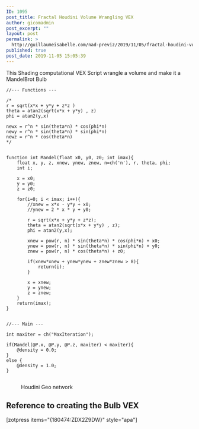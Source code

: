 ```yaml
---
ID: 1095
post_title: Fractal Houdini Volume Wrangling VEX
author: gicomadmin
post_excerpt: ""
layout: post
permalink: >
  http://guillaumeisabelle.com/nad-previz/2019/11/05/fractal-houdini-volume-wrangling-vex/
published: true
post_date: 2019-11-05 15:05:39
---
```

<!-- wp:paragraph -->

This Shading computational VEX Script wrangle a volume and make it a MandelBrot Bulb

<!-- /wp:paragraph -->

<!-- wp:code -->

<pre class="wp-block-code"><code>//--- Functions ---

/*
r = sqrt(x*x + y*y + z*z )
theta = atan2(sqrt(x*x + y*y) , z)
phi = atan2(y,x)

newx = r^n * sin(theta*n) * cos(phi*n)
newy = r^n * sin(theta*n) * sin(phi*n)
newz = r^n * cos(theta*n)
*/


function int Mandel(float x0, y0, z0; int imax){
    float x, y, z, xnew, ynew, znew, n=ch('n'), r, theta, phi;
    int i;
    
    x = x0;
    y = y0;
    z = z0;
    
    for(i=0; i &lt; imax; i++){
        //xnew = x*x - y*y + x0;
        //ynew = 2 * x * y + y0;
        
        r = sqrt(x*x + y*y + z*z);
        theta = atan2(sqrt(x*x + y*y) , z);
        phi = atan2(y,x);
        
        xnew = pow(r, n) * sin(theta*n) * cos(phi*n) + x0;
        ynew = pow(r, n) * sin(theta*n) * sin(phi*n) + y0;
        znew = pow(r, n) * cos(theta*n) + z0;
        
        if(xnew*xnew + ynew*ynew + znew*znew > 8){
            return(i);
        }
        
        x = xnew;
        y = ynew;
        z = znew;
    }
    return(imax);
}


//--- Main ---

int maxiter = ch("MaxIteration");

if(Mandel(@P.x, @P.y, @P.z, maxiter) &lt; maxiter){
    @density = 0.0;
}
else {
    @density = 1.0;
}</code></pre>

<!-- /wp:code -->

<!-- wp:image {"id":1097} --><figure class="wp-block-image">

<img src="http://guillaumeisabelle.com/nad-previz/wp-content/uploads/sites/19/2019/11/image-6-1024x993.png" alt="" class="wp-image-1097" /><figcaption>Houdini Geo network</figcaption></figure> <!-- /wp:image -->

<!-- wp:heading -->

## Reference to creating the Bulb VEX

<!-- /wp:heading -->

<!-- wp:shortcode --> [zotpress items="{180474:ZDX2Z9DW}" style="apa"] 

<!-- /wp:shortcode -->